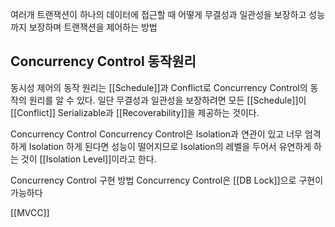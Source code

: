 여러개 트랜잭션이 하나의 데이터에 접근할 때 어떻게 무결성과 일관성을 보장하고 성능까지 보장하며 트랜잭션을 제어하는 방법

## Concurrency Control 동작원리
동시성 제어의 동작 원리는 [[Schedule]]과 Conflict로 Concurrency Control의 동작의 원리를 알 수 있다.
일단 무결성과 일관성을 보장하려면 모든 [[Schedule]]이 [[Conflict]] Serializable과 [[Recoverability]]을 제공하는 것이다.

Concurrency Control
Concurrency Control은 Isolation과 연관이 있고
너무 엄격하게 Isolation 하게 된다면 성능이 떨어지므로 Isolation의 레벨을 두어서 유연하게 하는 것이
[[Isolation Level]]이라고 한다.

Concurrency Control 구현 방법
Concurrency Control은 [[DB Lock]]으로 구현이 가능하다

[[MVCC]]